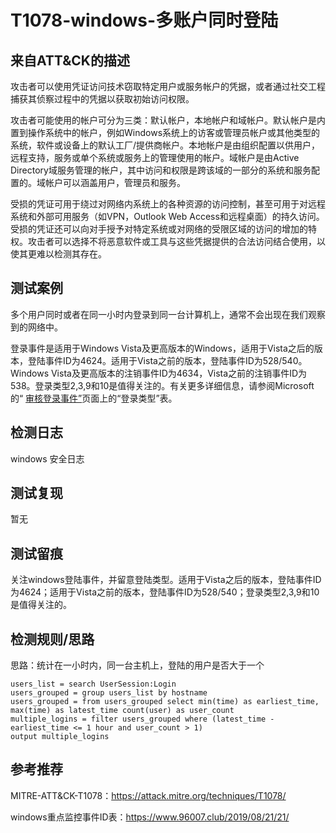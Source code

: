# T1078-windows-多账户同时登陆

## 来自ATT&CK的描述

攻击者可以使用凭证访问技术窃取特定用户或服务帐户的凭据，或者通过社交工程捕获其侦察过程中的凭据以获取初始访问权限。

攻击者可能使用的帐户可分为三类：默认帐户，本地帐户和域帐户。默认帐户是内置到操作系统中的帐户，例如Windows系统上的访客或管理员帐户或其他类型的系统，软件或设备上的默认工厂/提供商帐户。本地帐户是由组织配置以供用户，远程支持，服务或单个系统或服务上的管理使用的帐户。域帐户是由Active Directory域服务管理的帐户，其中访问和权限是跨该域的一部分的系统和服务配置的。域帐户可以涵盖用户，管理员和服务。

受损的凭证可用于绕过对网络内系统上的各种资源的访问控制，甚至可用于对远程系统和外部可用服务（如VPN，Outlook Web Access和远程桌面）的持久访问。受损的凭证还可以向对手授予对特定系统或对网络的受限区域的访问的增加的特权。攻击者可以选择不将恶意软件或工具与这些凭据提供的合法访问结合使用，以使其更难以检测其存在。

## 测试案例

多个用户同时或者在同一小时内登录到同一台计算机上，通常不会出现在我们观察到的网络中。

登录事件是适用于Windows Vista及更高版本的Windows，适用于Vista之后的版本，登陆事件ID为4624。适用于Vista之前的版本，登陆事件ID为528/540。Windows Vista及更高版本的注销事件ID为4634，Vista之前的注销事件ID为538。登录类型2,3,9和10是值得关注的。有关更多详细信息，请参阅Microsoft的“ [审核登录事件”](https://docs.microsoft.com/en-us/previous-versions/windows/it-pro/windows-server-2003/cc787567(v=ws.10))页面上的“登录类型”表。

## 检测日志

windows 安全日志

## 测试复现

暂无

## 测试留痕

关注windows登陆事件，并留意登陆类型。适用于Vista之后的版本，登陆事件ID为4624；适用于Vista之前的版本，登陆事件ID为528/540；登录类型2,3,9和10是值得关注的。

## 检测规则/思路

思路：统计在一小时内，同一台主机上，登陆的用户是否大于一个

```elk
users_list = search UserSession:Login
users_grouped = group users_list by hostname
users_grouped = from users_grouped select min(time) as earliest_time, max(time) as latest_time count(user) as user_count 
multiple_logins = filter users_grouped where (latest_time - earliest_time <= 1 hour and user_count > 1)
output multiple_logins
```

## 参考推荐

MITRE-ATT&CK-T1078：https://attack.mitre.org/techniques/T1078/

windows重点监控事件ID表：https://www.96007.club/2019/08/21/21/
